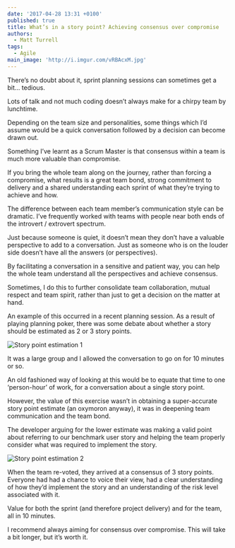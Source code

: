 ```yaml
---
date: '2017-04-28 13:31 +0100'
published: true
title: What’s in a story point? Achieving consensus over compromise
authors:
  - Matt Turrell
tags:
  - Agile
main_image: 'http://i.imgur.com/vRBAcxM.jpg'
---
```

There’s no doubt about it, sprint planning sessions can sometimes get a bit… tedious.<br/>

Lots of talk and not much coding doesn’t always make for a chirpy team by lunchtime.<br/>

Depending on the team size and personalities, some things which I’d assume would be a quick conversation followed by a decision can become drawn out.<br/>

Something I’ve learnt as a Scrum Master is that consensus within a team is much more valuable than compromise.<br/>

If you bring the whole team along on the journey, rather than forcing a compromise, what results is a great team bond, strong commitment to delivery and a shared understanding each sprint of what they’re trying to achieve and how.<br/>

The difference between each team member’s communication style can be dramatic. I’ve frequently worked with teams with people near both ends of the introvert / extrovert spectrum.<br/>

Just because someone is quiet, it doesn’t mean they don’t have a valuable perspective to add to a conversation. Just as someone who is on the louder side doesn’t have all the answers (or perspectives).<br/>

By facilitating a conversation in a sensitive and patient way, you can help the whole team understand all the perspectives and achieve consensus.<br/>

Sometimes, I do this to further consolidate team collaboration, mutual respect and team spirit, rather than just to get a decision on the matter at hand.<br/>

An example of this occurred in a recent planning session. As a result of playing planning poker, there was some debate about whether a story should be estimated as 2 or 3 story points.<br/>

![Story point estimation 1](http://i.imgur.com/UEqoalc.jpg)

It was a large group and I allowed the conversation to go on for 10 minutes or so.<br/>

An old fashioned way of looking at this would be to equate that time to one ‘person-hour’ of work, for a conversation about a single story point.<br/>

However, the value of this exercise wasn’t in obtaining a super-accurate story point estimate (an oxymoron anyway), it was in deepening team communication and the team bond.<br/>

The developer arguing for the lower estimate was making a valid point about referring to our benchmark user story and helping the team properly consider what was required to implement the story.<br/>

![Story point estimation 2](http://i.imgur.com/bc8fVv5.jpg)

When the team re-voted, they arrived at a consensus of 3 story points. Everyone had had a chance to voice their view, had a clear understanding of how they’d implement the story and an understanding of the risk level associated with it.<br/>

Value for both the sprint (and therefore project delivery) and for the team, all in 10 minutes.<br/>

I recommend always aiming for consensus over compromise. This will take a bit longer, but it’s worth it.



